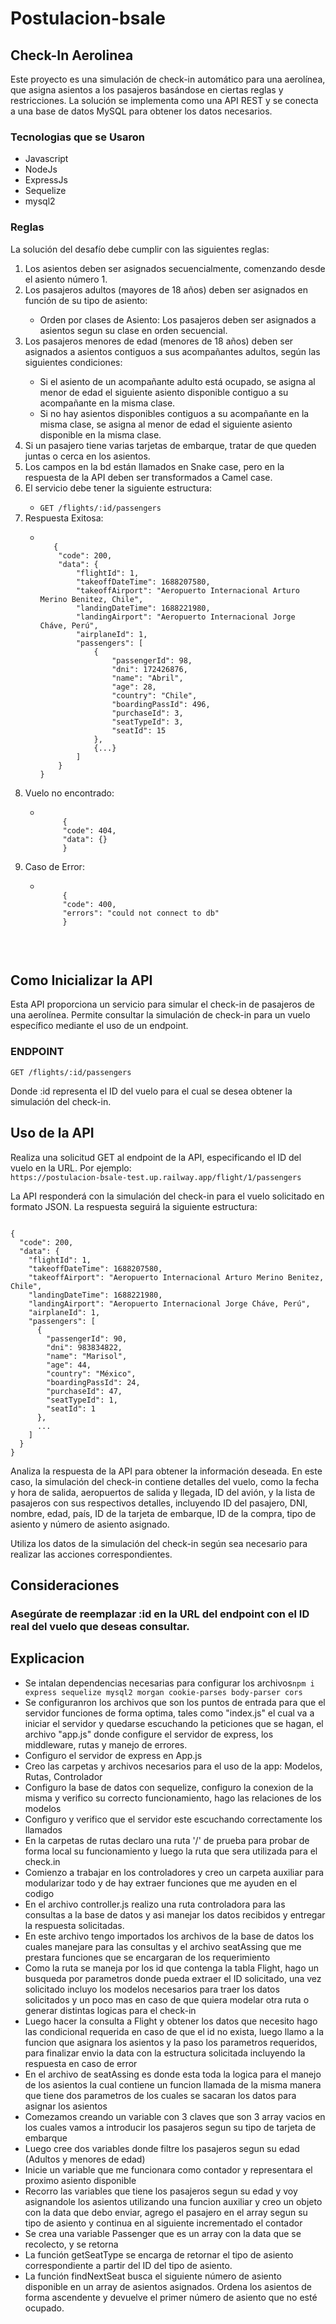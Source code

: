 <h1>Postulacion-bsale</h1>

<h2>Check-In Aerolinea</h2>
 <p>
 Este proyecto es una simulación de check-in automático para una aerolínea, que asigna asientos a los pasajeros basándose en ciertas reglas y restricciones. La solución se implementa como una API REST y se conecta a una base de datos MySQL para obtener los datos necesarios.
 </p>

 <h3>Tecnologias que se Usaron</h3>
 <ul>
   <li>Javascript</li>
   <li>NodeJs</li>
   <li>ExpressJs</li>
   <li>Sequelize</li>
   <li>mysql2</li>   
 </ul>

 <h3>Reglas</h3>
 <p>La solución del desafío debe cumplir con las siguientes reglas:</p>

<ol>
  <li>Los asientos deben ser asignados secuencialmente, comenzando desde el asiento número 1.</li>
  <li>Los pasajeros adultos (mayores de 18 años) deben ser asignados en función de su tipo de asiento:</li>
  <ul>
    <li>Orden por clases de Asiento: Los pasajeros deben ser asignados a asientos segun su clase en orden secuencial.</li>
  </ul>
  <li>Los pasajeros menores de edad (menores de 18 años) deben ser asignados a asientos contiguos a sus acompañantes adultos, según las siguientes condiciones:</li>
  <ul>
    <li>Si el asiento de un acompañante adulto está ocupado, se asigna al menor de edad el siguiente asiento disponible contiguo a su acompañante en la misma clase.</li>
    <li>Si no hay asientos disponibles contiguos a su acompañante en la misma clase, se asigna al menor de edad el siguiente asiento disponible en la misma clase.</li>
  </ul>
 <li>Si un pasajero tiene varias tarjetas de embarque, tratar de que queden juntas o cerca en los asientos.</li>
 <li>Los campos en la bd están llamados en Snake case, pero en la respuesta de la API deben ser transformados a Camel case.</li>
 <li>El servicio debe tener la siguiente estructura:</li>
 <ul>
  <li><code>GET /flights/:id/passengers</code></li>
 </ul>
 <li>Respuesta Exitosa:</li>
 <ul>
  <li><code>
   {
    "code": 200,
    "data": {
        "flightId": 1,
        "takeoffDateTime": 1688207580,
        "takeoffAirport": "Aeropuerto Internacional Arturo Merino Benitez, Chile",
        "landingDateTime": 1688221980,
        "landingAirport": "Aeropuerto Internacional Jorge Cháve, Perú",
        "airplaneId": 1,
        "passengers": [
            {
                "passengerId": 98,
                "dni": 172426876,
                "name": "Abril",
                "age": 28,
                "country": "Chile",
                "boardingPassId": 496,
                "purchaseId": 3,
                "seatTypeId": 3,
                "seatId": 15
            },
            {...}
        ]
    }
} 
  </code></li>
 </ul>
 <li>Vuelo no encontrado:</li>
 <ul>
  <li><code>
     {
     "code": 404,
     "data": {}
     }
  </code></li>
 </ul>
 <li>Caso de Error:</li>
 <ul>
  <li><code>
     {
     "code": 400,
     "errors": "could not connect to db"
     }
  </code></li>
 </ul>
</ol>
<br>

<h2>Como Inicializar la API</h2>

<p>Esta API proporciona un servicio para simular el check-in de pasajeros de una aerolínea. Permite consultar la simulación de check-in para un vuelo específico mediante el uso de un endpoint.</p>

<h3>ENDPOINT</h3>

<code>GET /flights/:id/passengers</code>
<p>Donde :id representa el ID del vuelo para el cual se desea obtener la simulación del check-in.</p>

<h2>Uso de la API</h2>
Realiza una solicitud GET al endpoint de la API, especificando el ID del vuelo en la URL. Por ejemplo:

<code>
https://postulacion-bsale-test.up.railway.app/flight/1/passengers
</code>

<p>La API responderá con la simulación del check-in para el vuelo solicitado en formato JSON. La respuesta seguirá la siguiente estructura:</p>


 <code>
{
  "code": 200,
  "data": {
    "flightId": 1,
    "takeoffDateTime": 1688207580,
    "takeoffAirport": "Aeropuerto Internacional Arturo Merino Benitez, Chile",
    "landingDateTime": 1688221980,
    "landingAirport": "Aeropuerto Internacional Jorge Cháve, Perú",
    "airplaneId": 1,
    "passengers": [
      {
        "passengerId": 90,
        "dni": 983834822,
        "name": "Marisol",
        "age": 44,
        "country": "México",
        "boardingPassId": 24,
        "purchaseId": 47,
        "seatTypeId": 1,
        "seatId": 1
      },
      ...
    ]
  }
}
</code>

<p>
Analiza la respuesta de la API para obtener la información deseada. En este caso, la simulación del check-in contiene detalles del vuelo, como la fecha y hora de salida, aeropuertos de salida y llegada, ID del avión, y la lista de pasajeros con sus respectivos detalles, incluyendo ID del pasajero, DNI, nombre, edad, país, ID de la tarjeta de embarque, ID de la compra, tipo de asiento y número de asiento asignado.
</p>
<p>Utiliza los datos de la simulación del check-in según sea necesario para realizar las acciones correspondientes.</p>

<h2>Consideraciones</h2>
<h3>Asegúrate de reemplazar :id en la URL del endpoint con el ID real del vuelo que deseas consultar.</h3>

<h2>Explicacion</h2>
<ul>
<li>Se intalan dependencias necesarias para configurar los archivos<code>npm i express sequelize mysql2 morgan cookie-parses body-parser cors </code></li>
<li>Se configuranron los archivos que son los puntos de entrada para que el servidor funciones de forma optima, tales como "index.js" el cual va a iniciar el servidor y quedarse escuchando la peticiones que se hagan, el archivo "app.js" donde configure el servidor de express, los middleware, rutas y manejo de errores.</li>
  <li>Configuro el servidor de express en App.js</li>
  <li>Creo las carpetas y archivos necesarios para el uso de la app: Modelos, Rutas, Controlador</li>
  <li>Configuro la base de datos con sequelize, configuro la conexion de la misma y verifico su correcto funcionamiento, hago las relaciones de los modelos</li>
  <li>Configuro y verifico que el servidor este escuchando correctamente los llamados</li>
  <li>En la carpetas de rutas declaro una ruta '/' de prueba para probar de forma local su funcionamiento y luego la ruta que sera utilizada para el check.in</li>
  <li>Comienzo a trabajar en los controladores y creo un carpeta auxiliar para modularizar todo y de hay extraer funciones que me ayuden en el codigo</li>
  <li>En el archivo controller.js realizo una ruta controladora para las consultas a la base de datos y asi manejar los datos recibidos y entregar la respuesta solicitadas.</li>
  <li>En este archivo tengo importados los archivos de la base de datos los cuales manejare para las consultas y el archivo seatAssing que me prestara funciones que se encargaran de los requerimiento</li>
  <li>Como la ruta se maneja por los id que contenga la tabla Flight, hago un busqueda por parametros donde pueda extraer el ID solicitado, una vez solicitado incluyo los modelos necesarios para traer los datos solicitados y un poco mas en caso de que quiera modelar otra ruta o generar distintas logicas para el check-in</li>
  <li>Luego hacer la consulta a Flight y obtener los datos que necesito hago las condicional requerida en caso de que el id no exista, luego llamo a la funcion que asignara los asientos y la paso los parametros requeridos, para finalizar envio la data con la estructura solicitada incluyendo la respuesta en caso de error</li>
  <li>En el archivo de seatAssing es donde esta toda la logica para el manejo de los asientos la cual contiene un funcion llamada de la misma manera que tiene dos parametros de los cuales se sacaran los datos para asignar los asientos</li>
  <li>Comezamos creando un variable con 3 claves que son 3 array vacios en los cuales vamos a introducir los pasajeros segun su tipo de tarjeta de embarque</li>
  <li>Luego cree dos variables donde filtre los pasajeros segun su edad (Adultos y menores de edad)</li>
  <li>Inicie un variable que me funcionara como contador y representara el proximo asiento disponible</li>
  <li> Recorro las variables que tiene los pasajeros segun su edad y voy asignandole los asientos utilizando una funcion auxiliar y creo un objeto con la data que debo enviar, agrego el pasajero en el array segun su tipo de asiento y continua en al siguiente incrementado el contador</li>
  <li>Se crea una variable Passenger que es un array con la data que se recolecto, y se retorna</li>
  <li>La función getSeatType se encarga de retornar el tipo de asiento correspondiente a partir del ID del tipo de asiento.</li>
  <li>La función findNextSeat busca el siguiente número de asiento disponible en un array de asientos asignados. Ordena los asientos de forma ascendente y devuelve el primer número de asiento que no esté ocupado.</li>  
</ul>
